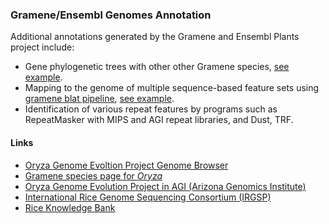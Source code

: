 ### Gramene/Ensembl Genomes Annotation

Additional annotations generated by the Gramene and Ensembl Plants
project include:

-   Gene phylogenetic trees with other other Gramene species, [see
    example](/Leersia_perrieri/Gene/Compara_Tree?g=LPERR01G00010;r=1:5300-10998;t=LPERR01G00010.1).
-   Mapping to the genome of multiple sequence-based feature sets using
    [gramene blat
    pipeline](http://docs.gramene.org/Blat_pipeline:_sequence_mapping_analysis),
    [see example](/Leersia_perrieri/Location/View?r=1:8001-18000).
-   Identification of various repeat features by programs such as
    RepeatMasker with MIPS and AGI repeat libraries, and Dust, TRF.

#### Links

-   [Oryza Genome Evoltion Project Genome
    Browser](http://oge.gramene.org)
-   [Gramene species page for
    *Oryza*](http://archive.gramene.org/species/oryza/rice_intro.html)
-   [Oryza Genome Evolution Project in AGI (Arizona Genomics
    Institute)](http://www.genome.arizona.edu/modules/publisher/item.php?itemid=7)
-   [International Rice Genome Sequencing Consortium
    (IRGSP)](http://rgp.dna.affrc.go.jp/E/IRGSP/index.html)
-   [Rice Knowledge
    Bank](http://www.knowledgebank.irri.org/extension/oryza-meridionalis-ng.html)
